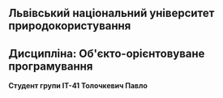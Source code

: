 ## Львівський національний університет природокористування
## Дисципліна: Об'єкто-орієнтовуване програмування

**Студент групи ІТ-41 Толочкевич Павло**